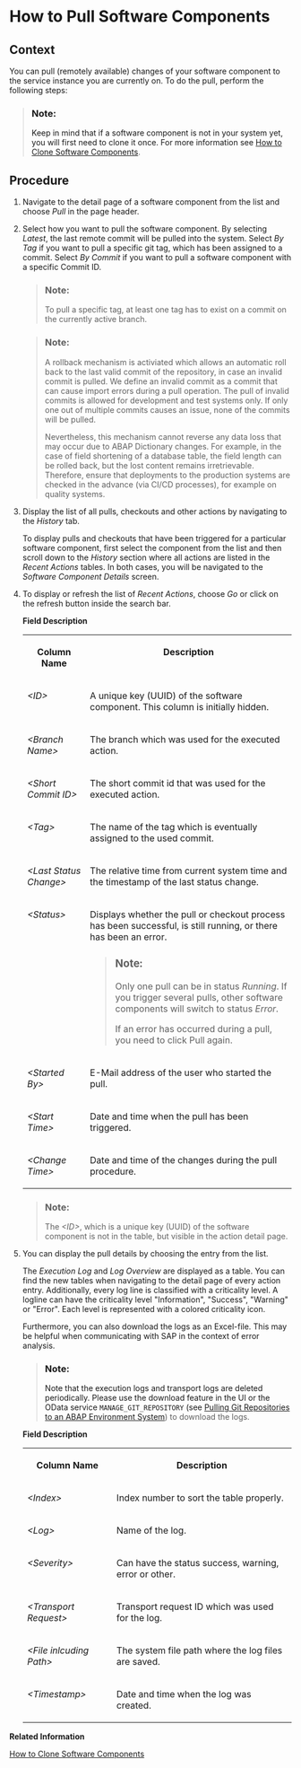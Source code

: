 <!-- loio90b9b9d5219c4875825be35137d9128f -->

# How to Pull Software Components



<a name="loio90b9b9d5219c4875825be35137d9128f__section_h4q_c4k_m3b"/>

## Context

You can pull \(remotely available\) changes of your software component to the service instance you are currently on. To do the pull, perform the following steps:

> ### Note:  
> Keep in mind that if a software component is not in your system yet, you will first need to clone it once. For more information see [How to Clone Software Components](how-to-clone-software-components-18564c5.md).



<a name="loio90b9b9d5219c4875825be35137d9128f__section_xyb_2dc_p2b"/>

## Procedure

1.  Navigate to the detail page of a software component from the list and choose *Pull* in the page header.

2.  Select how you want to pull the software component. By selecting *Latest*, the last remote commit will be pulled into the system. Select *By Tag* if you want to pull a specific git tag, which has been assigned to a commit. Select *By Commit* if you want to pull a software component with a specific Commit ID.

    > ### Note:  
    > To pull a specific tag, at least one tag has to exist on a commit on the currently active branch.

    > ### Note:  
    > A rollback mechanism is activiated which allows an automatic roll back to the last valid commit of the repository, in case an invalid commit is pulled. We define an invalid commit as a commit that can cause import errors during a pull operation. The pull of invalid commits is allowed for development and test systems only. If only one out of multiple commits causes an issue, none of the commits will be pulled.
    > 
    > Nevertheless, this mechanism cannot reverse any data loss that may occur due to ABAP Dictionary changes. For example, in the case of field shortening of a database table, the field length can be rolled back, but the lost content remains irretrievable. Therefore, ensure that deployments to the production systems are checked in the advance \(via CI/CD processes\), for example on quality systems.

3.  Display the list of all pulls, checkouts and other actions by navigating to the *History* tab.

    To display pulls and checkouts that have been triggered for a particular software component, first select the component from the list and then scroll down to the *History* section where all actions are listed in the *Recent Actions* tables. In both cases, you will be navigated to the *Software Component Details* screen.

4.  To display or refresh the list of *Recent Actions*, choose *Go* or click on the refresh button inside the search bar.

    **Field Description**


    <table>
    <tr>
    <th valign="top">

    Column Name


    
    </th>
    <th valign="top">

    Description


    
    </th>
    </tr>
    <tr>
    <td valign="top">

     *<ID\>* 


    
    </td>
    <td valign="top">

    A unique key \(UUID\) of the software component. This column is initially hidden.


    
    </td>
    </tr>
    <tr>
    <td valign="top">

     *<Branch Name\>* 


    
    </td>
    <td valign="top">

    The branch which was used for the executed action.


    
    </td>
    </tr>
    <tr>
    <td valign="top">

     *<Short Commit ID\>* 


    
    </td>
    <td valign="top">

    The short commit id that was used for the executed action.


    
    </td>
    </tr>
    <tr>
    <td valign="top">

     *<Tag\>* 


    
    </td>
    <td valign="top">

    The name of the tag which is eventually assigned to the used commit.


    
    </td>
    </tr>
    <tr>
    <td valign="top">

     *<Last Status Change\>* 


    
    </td>
    <td valign="top">

    The relative time from current system time and the timestamp of the last status change.


    
    </td>
    </tr>
    <tr>
    <td valign="top">

     *<Status\>* 


    
    </td>
    <td valign="top">

    Displays whether the pull or checkout process has been successful, is still running, or there has been an error.

    > ### Note:  
    > Only one pull can be in status *Running*. If you trigger several pulls, other software components will switch to status *Error*.
    > 
    > If an error has occurred during a pull, you need to click Pull again.


    
    </td>
    </tr>
    <tr>
    <td valign="top">

     *<Started By\>* 


    
    </td>
    <td valign="top">

    E-Mail address of the user who started the pull.


    
    </td>
    </tr>
    <tr>
    <td valign="top">

     *<Start Time\>* 


    
    </td>
    <td valign="top">

    Date and time when the pull has been triggered.


    
    </td>
    </tr>
    <tr>
    <td valign="top">

     *<Change Time\>* 


    
    </td>
    <td valign="top">

    Date and time of the changes during the pull procedure.


    
    </td>
    </tr>
    </table>
    
    > ### Note:  
    > The *<ID\>*, which is a unique key \(UUID\) of the software component is not in the table, but visible in the action detail page.

5.  You can display the pull details by choosing the entry from the list.

    The *Execution Log* and *Log Overview* are displayed as a table. You can find the new tables when navigating to the detail page of every action entry. Additionally, every log line is classified with a criticality level. A logline can have the criticality level "Information", "Success", "Warning" or "Error". Each level is represented with a colored criticality icon.

    Furthermore, you can also download the logs as an Excel-file. This may be helpful when communicating with SAP in the context of error analysis.

    > ### Note:  
    > Note that the execution logs and transport logs are deleted periodically. Please use the download feature in the UI or the OData service `MANAGE_GIT_REPOSITORY` \(see [Pulling Git Repositories to an ABAP Environment System](../30-development/pulling-git-repositories-to-an-abap-environment-system-80a8d52.md)\) to download the logs.

    **Field Description**


    <table>
    <tr>
    <th valign="top">

    Column Name


    
    </th>
    <th valign="top">

    Description


    
    </th>
    </tr>
    <tr>
    <td valign="top">

    *<Index\>*


    
    </td>
    <td valign="top">

    Index number to sort the table properly.


    
    </td>
    </tr>
    <tr>
    <td valign="top">

    *<Log\>*


    
    </td>
    <td valign="top">

    Name of the log.


    
    </td>
    </tr>
    <tr>
    <td valign="top">

    *<Severity\>*


    
    </td>
    <td valign="top">

    Can have the status success, warning, error or other.


    
    </td>
    </tr>
    <tr>
    <td valign="top">

    *<Transport Request\>*


    
    </td>
    <td valign="top">

    Transport request ID which was used for the log.


    
    </td>
    </tr>
    <tr>
    <td valign="top">

    *<File inlcuding Path\>*


    
    </td>
    <td valign="top">

    The system file path where the log files are saved.


    
    </td>
    </tr>
    <tr>
    <td valign="top">

    *<Timestamp\>*


    
    </td>
    <td valign="top">

    Date and time when the log was created.


    
    </td>
    </tr>
    </table>
    

**Related Information**  


[How to Clone Software Components](how-to-clone-software-components-18564c5.md "")



